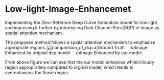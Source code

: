 # Low-light-Image-Enhancemet
Implementing the Zero-Refernce Deep Curve Estimation model for low light and improving it further by introducing Dark Channel Prior(DCP) of image as spatial attention mechanism.  

The proposed method follows a spatial attention mechanism to emphasize appropriate regions.
![comparision_of_dcp](https://user-images.githubusercontent.com/119122797/228820010-f45cbfc9-c369-49c4-b030-8de8a403a939.jpg)
a)Ground Truth   &nbsp; &nbsp;     b)Image Enhanced by original dcp model     &nbsp;   &nbsp;         c)Image Enhanced by our model.  

From above figure we can see that the our model enhances whiter/cloudy region appropraitely compared to orginal model,  which tends to overenhances the those region.

